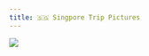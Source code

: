```yaml
---
title: 🇸🇬 Singpore Trip Pictures
---
```


![](https://lh3.googleusercontent.com/wVsulCrEwqNvhc_ilO0cQy884aPcUOmPx38rZ1wwLbaOxAaCrtvaOF7Nzjyz4WUuErbR63AjgnQkpkeuArEzENjbm4IjZ6Lx5-_tHjfAHOuWOOwVFmWSRoUhhsqx6xcWYHbG0px4k6MZdpHfE2BqaqoHmwPe_8pmrOzgdrDzREl3CKwRNs7tACcwh9KfTt2_pPpd1JykAm9uvoqdtII4e0LUvBx_1kMm1hNtu_4V33gEGveYXstlssyluWa4r_IaZaYCn6MCBb5idaJJn5gae5TlIPe7eqwt5K2Z_oAliGm8_SbhLg2lKTf2aTBWWf4Lk9LJgK1uuLTLBtudqWOr_QX9Apk0wzcdadrHVB-LsOwb_6m_V7XnEnhoxV-A9XFX0c5mzE_GU77__UhwLiwUtj9_1Mz_kjA62olIORYu23QlzH4XkKNbbayDNxOqlDey4XD5iHRH3EqFdCgmWSj8YX5ZzJnmzLrIyFTt0Q6NZQDcyPv5DmaTfKzBV9JCTUj4z2kfLhKSBy6Ja9YFO2By22vv-Fx1jqDeasLfyGQDXo9NNYLapVeTlR66sZMb92EjIlT60lNMpk9Oj-4cOJShWp9WCvJXES44DVvEOXb8jFb1hIAxnqFdIDnMaisZX9SibQYl-spsG0t8Qoht7L6VVhdEVjnUWWIHXKuWIy1cfp8duyd0P6YmG7UWYEtCxC1wY5y4li_D5NkLMTVmz6XcRyAYfLpHASY--jDu98x_Y9i_06lvsS_Q152Dc3bXY4x_r8PJT8fgEDm8HeK9G7x5AiAqbzHHUVslKRJ2=w1300-h976-no?authuser=0)